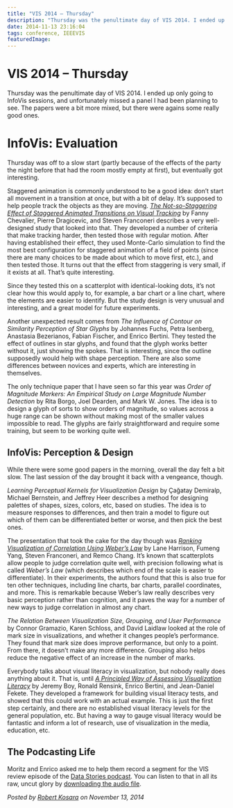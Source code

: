 ```yaml
---
title: "VIS 2014 – Thursday"
description: "Thursday was the penultimate day of VIS 2014. I ended up only going to InfoVis sessions, and unfortunately missed a panel I had been planning to see. The papers were a bit more mixed, but there were agains some really good ones."
date: 2014-11-13 23:16:04
tags: conference, IEEEVIS
featuredImage:
---
```


# VIS 2014 – Thursday

Thursday was the penultimate day of VIS 2014. I ended up only going to InfoVis sessions, and unfortunately missed a panel I had been planning to see. The papers were a bit more mixed, but there were agains some really good ones.

<h1>InfoVis: Evaluation</h1>

Thursday was off to a slow start (partly because of the effects of the party the night before that had the room mostly empty at first), but eventually got interesting.

Staggered animation is commonly understood to be a good idea: don’t start all movement in a transition at once, but with a bit of delay. It’s supposed to help people track the objects as they are moving. <a href="http://fannychevalier.net/animations"><em>The Not-so-Staggering Effect of Staggered Animated Transitions on Visual Tracking</em></a> by Fanny Chevalier, Pierre Dragicevic, and Steven Franconeri describes a very well-designed study that looked into that. They developed a number of criteria that make tracking harder, then tested those with regular motion. After having established their effect, they used Monte-Carlo simulation to find the most best configuration for staggered animation of a field of points (since there are many choices to be made about which to move first, etc.), and then tested those. It turns out that the effect from staggering is very small, if it exists at all. That’s quite interesting.

Since they tested this on a scatterplot with identical-looking dots, it’s not clear how this would apply to, for example, a bar chart or a line chart, where the elements are easier to identify. But the study design is very unusual and interesting, and a great model for future experiments.

Another unexpected result comes from <em>The Influence of Contour on Similarity Perception of Star Glyphs</em> by Johannes Fuchs, Petra Isenberg, Anastasia Bezerianos, Fabian Fischer, and Enrico Bertini. They tested the effect of outlines in star glyphs, and found that the glyph works better without it, just showing the spokes. That is interesting, since the outline supposedly would help with shape perception. There are also some differences between novices and experts, which are interesting in themselves.

The only technique paper that I have seen so far this year was <em>Order of Magnitude Markers: An Empirical Study on Large Magnitude Number Detection</em> by Rita Borgo, Joel Dearden, and Mark W. Jones. The idea is to design a glyph of sorts to show orders of magnitude, so values across a huge range can be shown without making most of the smaller values impossible to read. The glyphs are fairly straightforward and require some training, but seem to be working quite well.

## InfoVis: Perception &amp; Design

While there were some good papers in the morning, overall the day felt a bit slow. The last session of the day brought it back with a vengeance, though.

<em>Learning Perceptual Kernels for Visualization Design</em> by Çağatay Demiralp, Michael Bernstein, and Jeffrey Heer describes a method for designing palettes of shapes, sizes, colors, etc, based on studies. The idea is to measure responses to differences, and then train a model to figure out which of them can be differentiated better or worse, and then pick the best ones.

The presentation that took the cake for the day though was <a href="http://github.com/TuftsVALT/ranking-correlation"><em>Ranking Visualization of Correlation Using Weber’s Law</em></a> by Lane Harrison, Fumeng Yang, Steven Franconeri, and Remco Chang. It’s known that scatterplots allow people to judge correlation quite well, with precision following what is called <em>Weber’s Law</em> (which describes which end of the scale is easier to differentiate). In their experiments, the authors found that this is also true for ten other techniques, including line charts, bar charts, parallel coordinates, and more. This is remarkable because Weber’s law really describes very basic perception rather than cognition, and it paves the way for a number of new ways to judge correlation in almost any chart.

<em>The Relation Between Visualization Size, Grouping, and User Performance</em> by Connor Gramazio, Karen Schloss, and David Laidlaw looked at the role of mark size in visualizations, and whether it changes people’s performance. They found that mark size does improve performance, but only to a point. From there, it doesn’t make any more difference. Grouping also helps reduce the negative effect of an increase in the number of marks.

Everybody talks about visual literacy in visualization, but nobody really does anything about it. That is, until <a href="http://peopleviz.gforge.inria.fr/trunk/vLiteracy/home/"><em>A Principled Way of Assessing Visualization Literacy</em></a> by Jeremy Boy, Ronald Rensink, Enrico Bertini, and Jean-Daniel Fekete. They developed a framework for building visual literacy tests, and showed that this could work with an actual example. This is just the first step certainly, and there are no established visual literacy levels for the general population, etc. But having a way to gauge visual literacy would be fantastic and inform a lot of research, use of visualization in the media, education, etc.

## The Podcasting Life

Moritz and Enrico asked me to help them record a segment for the VIS review episode of the <a href="http://datastori.es">Data Stories podcast</a>. You can listen to that in all its raw, uncut glory by <a href="https://www.dropbox.com/s/avrrkxio3shd3pr/vis-02.m4a?dl=0">downloading the audio file</a>.


_Posted by <a href="/about">Robert Kosara</a> on November 13, 2014_


